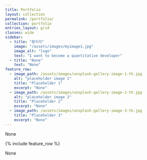 ```yaml
---
title: Portfolio
layout: collection
permalink: /portfolio/
collection: portfolio
entries_layout: grid
classes: wide
sidebar:
  - title: "황지석"
    image: "/assets/images/myimage1.jpg"
    image_alt: "logo"
    text: "I want to become a quantitative developer"
  - title: "None"
    text: "None"
feature_row:
  - image_path: /assets/images/unsplash-gallery-image-1-th.jpg
    alt: "placeholder image 1"
    title: "Placeholder 1"
    excerpt: "None"
  - image_path: /assets/images/unsplash-gallery-image-2-th.jpg
    alt: "placeholder image 2"
    title: "Placeholder 2"
    excerpt: "None"
  - image_path: /assets/images/unsplash-gallery-image-3-th.jpg
    title: "Placeholder 3"
    excerpt: "None"
---
```


None

{% include feature_row %}

None